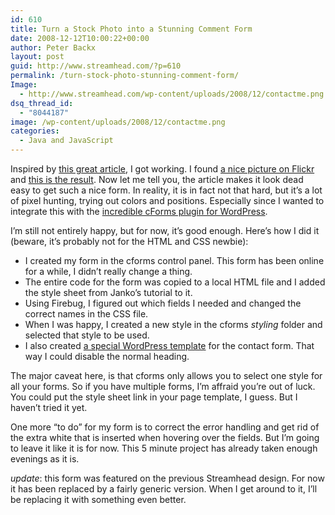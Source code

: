 ```yaml
---
id: 610
title: Turn a Stock Photo into a Stunning Comment Form
date: 2008-12-12T10:00:22+00:00
author: Peter Backx
layout: post
guid: http://www.streamhead.com/?p=610
permalink: /turn-stock-photo-stunning-comment-form/
Image:
  - http://www.streamhead.com/wp-content/uploads/2008/12/contactme.png
dsq_thread_id:
  - "8044187"
image: /wp-content/uploads/2008/12/contactme.png
categories:
  - Java and JavaScript
---
```

Inspired by <a title="Turn postcard photo into a stunning comment form using CSS" href="http://www.jankoatwarpspeed.com/post/2008/09/15/Turn-postcard-photo-into-a-stunning-comment-form-using-CSS.aspx" target="_blank">this great article</a>, I got working. I found <a title="Old Hebrew Sign on Flickr" href="http://flickr.com/photos/bright/77014812" target="_blank">a nice picture on Flickr</a> and <a title="Contact Peter" href="http://www.streamhead.com/contact/" target="_blank">this is the result</a>. Now let me tell you, the article makes it look dead easy to get such a nice form. In reality, it is in fact not that hard, but it&#8217;s a lot of pixel hunting, trying out colors and positions. Especially since I wanted to integrate this with the <a title="cforms II" href="http://www.deliciousdays.com/cforms-plugin" target="_blank">incredible cForms plugin for WordPress</a>.

I&#8217;m still not entirely happy, but for now, it&#8217;s good enough. Here&#8217;s how I did it (beware, it&#8217;s probably not for the HTML and CSS newbie):

  * I created my form in the cforms control panel. This form has been online for a while, I didn&#8217;t really change a thing.
  * The entire code for the form was copied to a local HTML file and I added the style sheet from Janko&#8217;s tutorial to it.
  * Using Firebug, I figured out which fields I needed and changed the correct names in the CSS file.
  * When I was happy, I created a new style in the cforms _styling_ folder and selected that style to be used.
  * I also created <a title="Pages - WordPress Codex - Creating your own page templates" href="http://codex.wordpress.org/Pages#Creating_Your_Own_Page_Templates" target="_blank">a special WordPress template</a> for the contact form. That way I could disable the normal heading.

The major caveat here, is that cforms only allows you to select one style for all your forms. So if you have multiple forms, I&#8217;m affraid you&#8217;re out of luck. You could put the style sheet link in your page template, I guess. But I haven&#8217;t tried it yet.

One more &#8220;to do&#8221; for my form is to correct the error handling and get rid of the extra white that is inserted when hovering over the fields. But I&#8217;m going to leave it like it is for now. This 5 minute project has already taken enough evenings as it is.

_update_: this form was featured on the previous Streamhead design. For now it has been replaced by a fairly generic version. When I get around to it, I&#8217;ll be replacing it with something even better.

<!-- AddThis Advanced Settings generic via filter on the_content -->

<!-- AddThis Share Buttons generic via filter on the_content -->